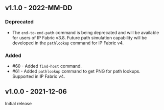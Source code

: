 
## v1.1.0 - 2022-MM-DD

### Deprecated

- The `end-to-end-path` command is being deprecated and will be available for users of IP Fabric v3.8. Future path simulation capability will be developed in the `pathlookup` command for IP Fabric v4.

### Added

- #60 - Added `find-host` command.
- #61 - Added `pathlookup` command to get PNG for path lookups. Supported in IP Fabric v4. 


## v1.0.0 - 2021-12-06

Initial release